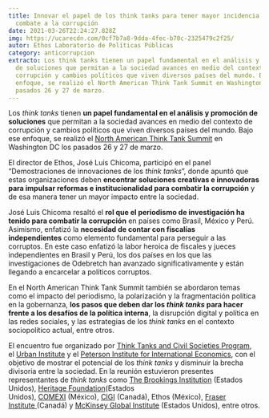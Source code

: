 ```yaml
---
title: Innovar el papel de los think tanks para tener mayor incidencia en el
  combate a la corrupción
date: 2021-03-26T22:24:27.828Z
img: https://ucarecdn.com/0cf7b7a8-9dda-4fec-b70c-2325479c2f25/
autor: Ethos Laboratorio de Políticas Públicas
category: anticorrupcion
extracto: Los think tanks tienen un papel fundamental en el análisis y promoción
  de soluciones que permitan a la sociedad avances en medio del contexto de
  corrupción y cambios políticos que viven diversos países del mundo. Bajo ese
  enfoque, se realizó el North American Think Tank Summit en Washington DC los
  pasados 26 y 27 de marzo.
---
```

Los *think tanks* tienen **un papel fundamental en el análisis y promoción de soluciones** que permitan a la sociedad avances en medio del contexto de corrupción y cambios políticos que viven diversos países del mundo. Bajo ese enfoque, se realizó el [North American Think Tank Summit](https://static1.squarespace.com/static/593e8c54e3df286fa006bd85/t/5c9a71551905f42b25e1d2eb/1553625587175/NATTS2019+Program.pdf) en Washington DC los pasados 26 y 27 de marzo. 

El director de Ethos, José Luis Chicoma, participó en el panel “Demostraciones de innovaciones de los *think tanks*”, donde apuntó que estas organizaciones deben **encontrar soluciones creativas e innovadoras para impulsar reformas e institucionalidad para combatir la corrupción** y de esa manera tener un mayor impacto entre la sociedad. 

José Luis Chicoma resaltó el **rol que el periodismo de investigación ha tenido para combatir la corrupción** en países como Brasil, México y Perú. Asimismo, enfatizó la **necesidad de contar con fiscalías independientes** como elemento fundamental para perseguir a las corruptos. En este caso enfatizó la labor heroica de fiscales y jueces independientes en Brasil y Perú, los dos países en los que las investigaciones de Odebretch han avanzado significativamente y están llegando a encarcelar a políticos corruptos.

En el North American Think Tank Summit también se abordaron temas como el impacto del periodismo, la polarización y la fragmentación política en la gobernanza, **los pasos que deben dar los *think tanks* para hacer frente a los desafíos de la política interna**, la disrupción digital y política en las redes sociales, y las estrategias de los *think tanks* en el contexto sociopolítico actual, entre otros. 

El encuentro fue organizado por [Think Tanks and Civil Societies Program](https://www.gotothinktank.com/), el [Urban Institute](https://www.urban.org/) y el [Peterson Institute for International Economics](https://piie.com/), con el objetivo de mostrar el potencial de los *think tanks* y disminuir la brecha divisoria entre la sociedad. En la reunión estuvieron presentes representantes de *think tanks* como [The Brookings Institution](https://www.brookings.edu/es/) (Estados Unidos), [Heritage Foundation](https://www.heritage.org/)(Estados Unidos), [COMEXI](https://www.consejomexicano.org/) (México), [CIGI](https://www.cigionline.org/) (Canadá), Ethos (México), [Fraser Institute ](https://www.fraserinstitute.org/)(Canadá) y [McKinsey Global Institute](https://www.mckinsey.com/mgi/overview) (Estados Unidos), entre otros.